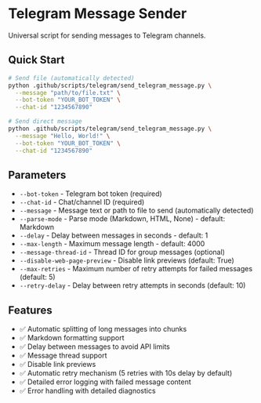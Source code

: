 # Telegram Message Sender

Universal script for sending messages to Telegram channels.

## Quick Start

```bash
# Send file (automatically detected)
python .github/scripts/telegram/send_telegram_message.py \
  --message "path/to/file.txt" \
  --bot-token "YOUR_BOT_TOKEN" \
  --chat-id "1234567890"

# Send direct message
python .github/scripts/telegram/send_telegram_message.py \
  --message "Hello, World!" \
  --bot-token "YOUR_BOT_TOKEN" \
  --chat-id "1234567890"
```

## Parameters

- `--bot-token` - Telegram bot token (required)
- `--chat-id` - Chat/channel ID (required)
- `--message` - Message text or path to file to send (automatically detected)
- `--parse-mode` - Parse mode (Markdown, HTML, None) - default: Markdown
- `--delay` - Delay between messages in seconds - default: 1
- `--max-length` - Maximum message length - default: 4000
- `--message-thread-id` - Thread ID for group messages (optional)
- `--disable-web-page-preview` - Disable link previews (default: True)
- `--max-retries` - Maximum number of retry attempts for failed messages (default: 5)
- `--retry-delay` - Delay between retry attempts in seconds (default: 10)

## Features

- ✅ Automatic splitting of long messages into chunks
- ✅ Markdown formatting support
- ✅ Delay between messages to avoid API limits
- ✅ Message thread support
- ✅ Disable link previews
- ✅ Automatic retry mechanism (5 retries with 10s delay by default)
- ✅ Detailed error logging with failed message content
- ✅ Error handling with detailed diagnostics